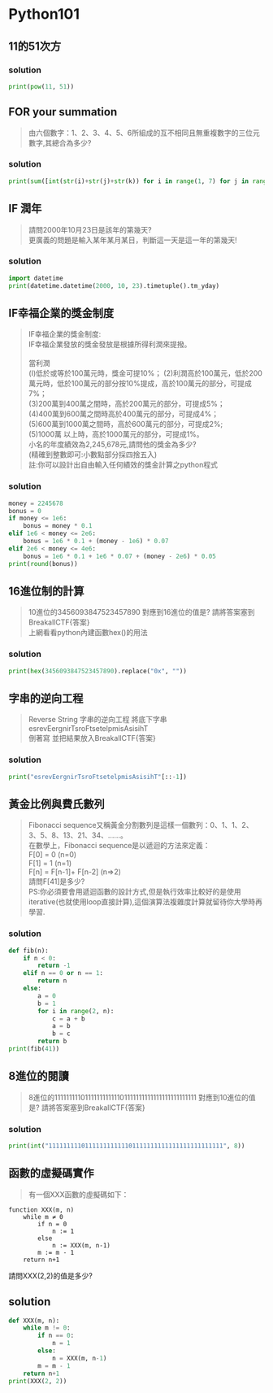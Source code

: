# Python101
## 11的51次方
### solution
```python
print(pow(11, 51))
```
## FOR your summation
> 由六個數字：1、2、3、4、5、6所組成的互不相同且無重複數字的三位元數字,其總合為多少?
### solution
```python
print(sum([int(str(i)+str(j)+str(k)) for i in range(1, 7) for j in range(1, 7) for k in range(1, 7) if i != j and j != k and i != k]))
```
## IF 潤年
> 請問2000年10月23日是該年的第幾天?  
更廣義的問題是輸入某年某月某日，判斷這一天是這一年的第幾天!

### solution
```python
import datetime
print(datetime.datetime(2000, 10, 23).timetuple().tm_yday)
```

## IF幸福企業的獎金制度
> IF幸福企業的獎金制度:  
IF幸福企業發放的獎金發放是根據所得利潤來提撥。
<br></br>
當利潤  
    (I)低於或等於100萬元時，獎金可提10%；
    (2)利潤高於100萬元，低於200萬元時，低於100萬元的部分按10%提成，高於100萬元的部分，可提成7%；  
    (3)200萬到400萬之間時，高於200萬元的部分，可提成5%；  
    (4)400萬到600萬之間時高於400萬元的部分，可提成4%；  
    (5)600萬到1000萬之間時，高於600萬元的部分，可提成2%;  
    (5)1000萬 以上時，高於1000萬元的部分，可提成1%。  
小名的年度績效為2,245,678元,請問他的獎金為多少?  
(精確到整數即可:小數點部分採四捨五入)  
註:你可以設計出自由輸入任何績效的獎金計算之python程式

### solution
```python
money = 2245678
bonus = 0
if money <= 1e6:
    bonus = money * 0.1
elif 1e6 < money <= 2e6:
    bonus = 1e6 * 0.1 + (money - 1e6) * 0.07
elif 2e6 < money <= 4e6:
    bonus = 1e6 * 0.1 + 1e6 * 0.07 + (money - 2e6) * 0.05
print(round(bonus))
```

## 16進位制的計算
> 10進位的3456093847523457890 對應到16進位的值是? 請將答案塞到BreakallCTF{答案}  
上網看看python內建函數hex()的用法
### solution
```python
print(hex(3456093847523457890).replace("0x", ""))
```

## 字串的逆向工程
> Reverse String 字串的逆向工程 將底下字串esrevEergnirTsroFtsetelpmisAsisihT  
倒著寫 並把結果放入BreakallCTF{答案}
### solution
```python
print("esrevEergnirTsroFtsetelpmisAsisihT"[::-1])
```
## 黃金比例與費氏數列
> Fibonacci sequence又稱黃金分割數列是這樣一個數列：0、1、1、2、3、5、8、13、21、34、……。  
在數學上，Fibonacci sequence是以遞迴的方法來定義：  
F[0] = 0 (n=0)  
F[1] = 1 (n=1)  
F[n] = F[n-1]+ F[n-2] (n=>2)  
請問F[41]是多少?  
PS:你必須要會用遞迴函數的設計方式,但是執行效率比較好的是使用iterative(也就使用loop直接計算),這個演算法複雜度計算就留待你大學時再學習.

### solution
```python
def fib(n):
    if n < 0:
        return -1
    elif n == 0 or n == 1:
        return n
    else:
        a = 0
        b = 1
        for i in range(2, n):
            c = a + b
            a = b
            b = c
        return b
print(fib(41))
```

## 8進位的閱讀
> 8進位的111111111011111111111101111111111111111111111111 對應到10進位的值是? 請將答案塞到BreakallCTF{答案}
### solution
```python
print(int("111111111011111111111101111111111111111111111111", 8))
```
## 函數的虛擬碼實作
> 有一個XXX函數的虛擬碼如下：  
    
    function XXX(m, n)
        while m ≠ 0
            if n = 0
                n := 1
            else
                n := XXX(m, n-1)
            m := m - 1
        return n+1
請問XXX(2,2)的值是多少?

## solution
```python
def XXX(m, n):
    while m != 0:
        if n == 0:
            n = 1
        else:
            n = XXX(m, n-1)
        m = m - 1
    return n+1
print(XXX(2, 2))
```